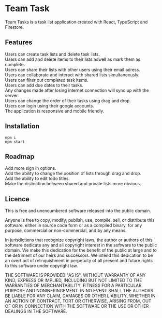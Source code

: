 # Team Task

Team Tasks is a task list application created with React, TypeScript and Firestore.

## Features

Users can create task lists and delete task lists.  
Users can add and delete items to their lists aswell as mark them as complete.  
Users can share their lists with other users using their email adress.  
Users can collaborate and interact with shared lists simultaneously.  
Users can filter out completed task items.  
Users can add due dates to their tasks.  
Any changes made after losing internet connection will sync up with the server.  
Users can change the order of their tasks using drag and drop.  
Users can login using their google accounts.  
The application is responsive and mobile friendly.  

## Installation

```
npm i
npm start
```

## Roadmap

Add more sign in options.  
Add the ability to change the position of lists through drag and drop.  
Add the ability to edit todo titles.  
Make the distinction between shared and private lists more obvious.  

## Licence

This is free and unencumbered software released into the public domain.

Anyone is free to copy, modify, publish, use, compile, sell, or
distribute this software, either in source code form or as a compiled
binary, for any purpose, commercial or non-commercial, and by any
means.

In jurisdictions that recognize copyright laws, the author or authors
of this software dedicate any and all copyright interest in the
software to the public domain. We make this dedication for the benefit
of the public at large and to the detriment of our heirs and
successors. We intend this dedication to be an overt act of
relinquishment in perpetuity of all present and future rights to this
software under copyright law.

THE SOFTWARE IS PROVIDED "AS IS", WITHOUT WARRANTY OF ANY KIND,
EXPRESS OR IMPLIED, INCLUDING BUT NOT LIMITED TO THE WARRANTIES OF
MERCHANTABILITY, FITNESS FOR A PARTICULAR PURPOSE AND NONINFRINGEMENT.
IN NO EVENT SHALL THE AUTHORS BE LIABLE FOR ANY CLAIM, DAMAGES OR
OTHER LIABILITY, WHETHER IN AN ACTION OF CONTRACT, TORT OR OTHERWISE,
ARISING FROM, OUT OF OR IN CONNECTION WITH THE SOFTWARE OR THE USE OR
OTHER DEALINGS IN THE SOFTWARE.

